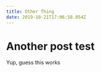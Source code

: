 ```yaml
---
title: Other Thing
date: 2019-10-21T17:06:58.054Z
---
```

# Another post test

Yup, guess this works
